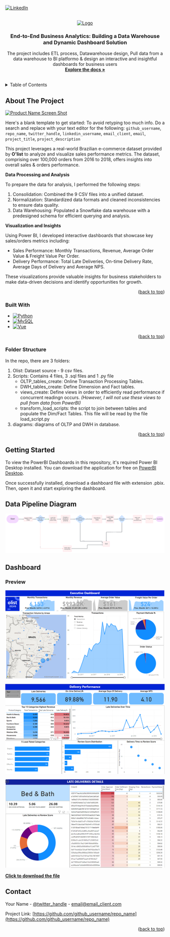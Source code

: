 
<!-- PROJECT SHIELDS -->
<!--
*** I'm using markdown "reference style" links for readability.
*** Reference links are enclosed in brackets [ ] instead of parentheses ( ).
*** See the bottom of this document for the declaration of the reference variables
*** for contributors-url, forks-url, etc. This is an optional, concise syntax you may use.
*** https://www.markdownguide.org/basic-syntax/#reference-style-links
-->

[![LinkedIn][linkedin-shield]][linkedin-url] 



<!-- PROJECT LOGO -->
<br />
<div align="center">
  <a href="https://github.com/github_username/repo_name">
    <img src="images/logo.png" alt="Logo" width="80" height="80">
  </a>

<h3 align="center">End-to-End Business Analytics: Building a Data Warehouse and Dynamic Dashboard Solution</h3>

  <p align="center">
    The project includes ETL process, Datawarehouse design, Pull data from a data warehouse to BI platformo & design an interactive and insightful dashboards for business users
    <br />
    <a href="https://github.com/github_username/repo_name"><strong>Explore the docs »</strong></a>
    <br />
    <br />
  </p>
</div>



<!-- TABLE OF CONTENTS -->
<details>
  <summary>Table of Contents</summary>
  <ol>
    <li>
      <a href="#about-the-project">About The Project</a>
      <ul>
        <li><a href="#built-with">Built With</a></li>
        <li><a href="#folders">Folders structure</a></li>
      </ul>
    </li>
    <li>
      <a href="#getting-started">Getting Started</a>
    <li>
        <a href="#data-pipeline-diagram"> Data Pipeline Diagram</a>
    <li>
        <a href="#dashboards"> Dashboards</a>
  </ol>
</details>



<!-- ABOUT THE PROJECT -->
## About The Project

[![Product Name Screen Shot][product-screenshot]](https://example.com)

Here's a blank template to get started: To avoid retyping too much info. Do a search and replace with your text editor for the following: `github_username`, `repo_name`, `twitter_handle`, `linkedin_username`, `email_client`, `email`, `project_title`, `project_description`

This project leverages a real-world Brazilian e-commerce dataset provided by **O'list** to analyze and visualize sales performance metrics. The dataset, comprising over 100,000 orders from 2016 to 2018, offers insights into overall sales & orders performance.

**Data Processing and Analysis**

To prepare the data for analysis, I performed the following steps:

1. Consolidation: Combined the 9 CSV files into a unified dataset.
2. Normalization: Standardized data formats and cleaned inconsistencies to ensure data quality.
3. Data Warehousing: Populated a Snowflake data warehouse with a predesigned schema for efficient querying and analysis.

**Visualization and Insights**

Using Power BI, I developed interactive dashboards that showcase key sales/orders metrics including:

- Sales Performance: Monthly Transactions, Revenue, Average Order Value & Freight Value Per Order.
- Delivery Performance: Total Late Deliveries, On-time Delivery Rate, Average Days of Delivery and Average NPS. 

These visualizations provide valuable insights for business stakeholders to make data-driven decisions and identify opportunities for growth.

<p align="right">(<a href="#readme-top">back to top</a>)</p>



### Built With

* [![Python][Python]][Python-url]
* [![MySQL][MySQL]][MySQL-url]
* [![Vue][Vue.js]][Vue-url]


<p align="right">(<a href="#readme-top">back to top</a>)</p>

### Folder Structure 

In the repo, there are 3 folders:
<ol> 
<li> Olist: Dataset source - 9 csv files.
<li> Scripts: Contains 4 files, 3 .sql files and 1 .py file
<ul> 
    <li> OLTP_tables_create: Online Transaction Processing Tables.
    <li> DWH_tables_create: Define Dimension and Fact tables.
    <li> views_create: Define views in order to efficiently read performance if concurrent readingn occurs. <em>(However, I will not use these views to pull from data from PowerBI)</em> 
    <li> transform_load_scripts: the script to join between tables and populate the Dim/Fact Tables. This file will be read by the file load_script.py 
</ul>
<li> diagrams: diagrams of OLTP and DWH in database.
</ol>
<p align="right">(<a href="#readme-top">back to top</a>)</p>



<!-- GETTING STARTED -->
## Getting Started

To view the PowerBI Dashboards in this repository, it's required Power BI Desktop installed. You can download the application for free on [PowerBI Desktop](https://www.microsoft.com/en-us/power-platform/products/power-bi/desktop).

Once successfully installed, download a dashboard file with extension .pbix. Then, open it and start exploring the dashboard.

## Data Pipeline Diagram

![](./diagrams/Olist.png)

## Dashboard

### Preview 
![alt text](image.png)

![alt text](image-1.png)

![alt text](image-2.png)

[**Click to download the file**](./Dashboard/)

<!-- CONTACT -->
## Contact

Your Name - [@twitter_handle](https://twitter.com/twitter_handle) - email@email_client.com

Project Link: [https://github.com/github_username/repo_name](https://github.com/github_username/repo_name)

<p align="right">(<a href="#readme-top">back to top</a>)</p>





<!-- MARKDOWN LINKS & IMAGES -->
<!-- https://www.markdownguide.org/basic-syntax/#reference-style-links -->
[contributors-shield]: https://img.shields.io/github/contributors/github_username/repo_name.svg?style=for-the-badge
[contributors-url]: https://github.com/github_username/repo_name/graphs/contributors
[forks-shield]: https://img.shields.io/github/forks/github_username/repo_name.svg?style=for-the-badge
[forks-url]: https://github.com/github_username/repo_name/network/members
[stars-shield]: https://img.shields.io/github/stars/github_username/repo_name.svg?style=for-the-badge
[stars-url]: https://github.com/github_username/repo_name/stargazers
[issues-shield]: https://img.shields.io/github/issues/github_username/repo_name.svg?style=for-the-badge
[issues-url]: https://github.com/github_username/repo_name/issues
[license-shield]: https://img.shields.io/github/license/github_username/repo_name.svg?style=for-the-badge
[license-url]: https://github.com/github_username/repo_name/blob/master/LICENSE.txt
[linkedin-shield]: https://img.shields.io/badge/-LinkedIn-black.svg?style=for-the-badge&logo=linkedin&colorB=555
[linkedin-url]: https://www.linkedin.com/in/abi-vu/
[product-screenshot]: images/screenshot.png
[Python]: https://img.shields.io/badge/python-3670A0?style=for-the-badge&logo=python&logoColor=ffdd54
[Python-url]: https://www.python.org/
[MySQL]: https://shields.io/badge/MySQL-lightgrey?logo=mysql&style=plastic&logoColor=white&labelColor=blue
[MySQL-url]: https://www.mysql.com/
[Vue.js]: https://img.shields.io/badge/Vue.js-35495E?style=for-the-badge&logo=vuedotjs&logoColor=4FC08D
[Vue-url]: https://vuejs.org/
[Angular.io]: https://img.shields.io/badge/Angular-DD0031?style=for-the-badge&logo=angular&logoColor=white
[Angular-url]: https://angular.io/
[Svelte.dev]: https://img.shields.io/badge/Svelte-4A4A55?style=for-the-badge&logo=svelte&logoColor=FF3E00
[Svelte-url]: https://svelte.dev/
[Laravel.com]: https://img.shields.io/badge/Laravel-FF2D20?style=for-the-badge&logo=laravel&logoColor=white
[Laravel-url]: https://laravel.com
[Bootstrap.com]: https://img.shields.io/badge/Bootstrap-563D7C?style=for-the-badge&logo=bootstrap&logoColor=white
[Bootstrap-url]: https://getbootstrap.com
[JQuery.com]: https://img.shields.io/badge/jQuery-0769AD?style=for-the-badge&logo=jquery&logoColor=white
[JQuery-url]: https://jquery.com 
